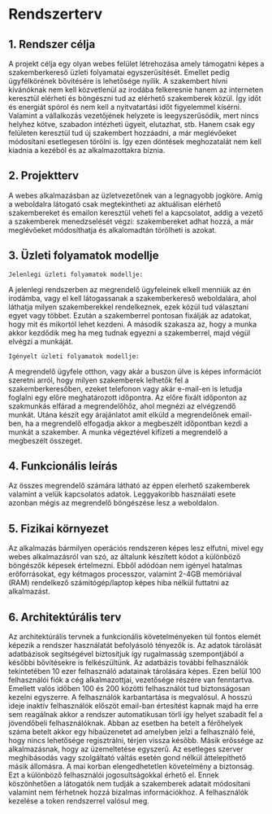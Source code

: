 # Rendszerterv

## 1. Rendszer célja

A projekt célja egy olyan webes felület létrehozása amely támogatni képes a szakemberkereső üzleti folyamatai egyszerűsítését. 
Emellet pedig ügyfélkörének bővítésére is lehetősége nyílik. A szakembert hívni kívánóknak nem kell közvetlenül az irodába
 felkeresnie hanem az interneten keresztül elérheti és böngészni tud az elérhető szakemberek közül. Így időt és energiát spórol és 
 nem kell a nyitvatartási időt figyelemmel kísérni. Valamint a vállalkozás vezetőjének helyzete is leegyszerűsödik, mert nincs 
 helyhez kötve, szabadon intézheti ügyeit, elutazhat, stb. Hanem csak egy felületen keresztül tud új szakembert hozzáadni, a már meglévőeket
  módosítani esetlegesen törölni is. Így ezen döntések meghozatalát nem kell kiadnia a kezéból és az alkalmazottakra bíznia.

## 2. Projektterv

A webes alkalmazásban az üzletvezetőnek van a legnagyobb jogköre. Amíg a weboldalra látogató csak megtekintheti az aktuálisan elérhető 
szakembereket és emailon keresztül veheti fel a kapcsolatot, addig a vezető a szakemberek menedzselését végzi: szakembereket adhat hozzá, a már meglévőeket módosíthatja
 és alkalomadtán törölheti is azokat.

## 3. Üzleti folyamatok modellje

    Jelenlegi üzleti folyamatok modellje:

   A jelenlegi rendszerben az megrendelő ügyfeleinek elkell menniük az én irodámba, vagy el kell látogassanak a szakemberkereső  weboldalára,
 ahol láthatja milyen szakemberekkel rendelkeznek, ezek közül tud választani egyet vagy többet. Ezután a szakemberrel pontosan fixálják az adatokat, hogy mit és mikortól
 lehet kezdeni. A második szakasza az, hogy a munka akkor kezdődik meg ha meg tudnak egyezni a szakemberrel, majd végül elvégzi a munkáját.

    Igényelt üzleti folyamatok modellje:

   A megrendelő ügyfele otthon, vagy akár a buszon ülve is képes információt szeretni arról, hogy milyen szakemberek lelhetők fel a szakemberkeresőben, 
ezeket telefonon vagy akár e-mail-en is letudja foglalni egy előre meghatározott időpontra. Az előre fixált időponton az szakmunkás elfárad a megrendelőhőz,
 ahol megnézi az elvégzendő munkát. Utána készít egy árajánlatot amit elküld a megrendelőnek email-ben, ha a megrendelő elfogadja akkor a megbeszélt időpontban
  kezdi a munkát a szakember. A munka végeztével kifizeti a megrendelő a megbeszélt összeget.

## 4. Funkcionális leírás

Az összes megrendelő számára látható az éppen elerhető szakemberek valamint a velük kapcsolatos adatok. Leggyakoribb használati esete 
azonban mégis az megrendelő böngészése lesz a weboldalon.

## 5. Fizikai környezet

Az alkalmazás bármilyen operációs rendszeren képes lesz elfutni, mivel egy webes alkalmazásról van szó, az általunk készített kódot
 a különböző böngészők képesek értelmezni. Ebből adódóan nem igényel hatalmas erőforrásokat, egy kétmagos processzor, valamint 2-4GB memóriával
  (RAM) rendelkező számitógép/laptop képes hiba nélkül futtatni az alkalmazást.

## 6. Architektúrális terv

Az architektúrális tervnek a funkcionális követelményeken túl fontos elemét képezik a rendszer használatát befolyásoló tényezők is.
 Az adatok tárolását adatbázisok segítségével biztosítjuk így rugalmasság szempontjából a későbbi bővítésekre is felkészültünk. Az adatbázis
  további felhasználók tekintetében 10 ezer felhasználó adatainak tárolására képes. Ezen belül 100 felhasználói fiók a cég alkalmazottjai,
   vezetősége részére van fenntartva. Emellett valós időben 100 és 200 közötti felhasználót tud biztonságosan kezelni egyszerre.
A felhasználók karbantartása is megvalósul. A hosszú ideje inaktív felhasználók előszöt email-ban értesítést kapnak majd ha erre sem reagálnak
 akkor a rendszer automatikusan törli így helyet szabadít fel a jövendőbeli felhasználóknak. Abban az esetben ha betelt a férőhelyek száma betelt 
 akkor egy hibaüzenetet ad amelyben jelzi a felhasználó felé, hogy nincs lehetősége regisztrálni, térjen vissza később. Másik erőssége az alkalmazásnak,
  hogy az üzemeltetése egyszerű. Az esetleges szerver meghibásodás vagy szolgáltató váltás esetén gond nélkül áttelepíthető másik állomásra.
A mai korban elengedhetetlen követelmény a biztonság. Ezt a különböző felhasználói jogosultságokkal érhető el. Ennek köszönhetően a látogatók
 nem tudják a szakemberek adatait módosítani valamint nem férhetnek hozzá bizalmas információkhoz. A felhasználók kezelése a token rendszerrel valósul meg.